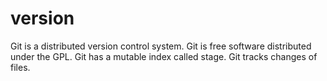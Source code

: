 # version
Git is a distributed version control system.
Git is free software distributed under the GPL.
Git has a mutable index called stage.
Git tracks changes of files.